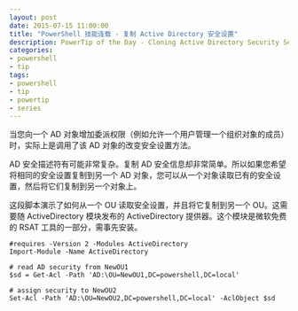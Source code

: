```yaml
---
layout: post
date: 2015-07-15 11:00:00
title: "PowerShell 技能连载 - 复制 Active Directory 安全设置"
description: PowerTip of the Day - Cloning Active Directory Security Settings
categories:
- powershell
- tip
tags:
- powershell
- tip
- powertip
- series
---
```

当您向一个 AD 对象增加委派权限（例如允许一个用户管理一个组织对象的成员）时，实际上是调用了该 AD 对象的改变安全设置方法。

AD 安全描述符有可能非常复杂。复制 AD 安全信息却非常简单。所以如果您希望将相同的安全设置复制到另一个 AD 对象，您可以从一个对象读取已有的安全设置，然后将它们复制到另一个对象上。

这段脚本演示了如何从一个 OU 读取安全设置，并且将它复制到另一个 OU。这需要随 ActiveDirectory 模块发布的 ActiveDirectory 提供器。这个模块是微软免费的 RSAT 工具的一部分，需事先安装。

    #requires -Version 2 -Modules ActiveDirectory
    Import-Module -Name ActiveDirectory
    
    # read AD security from NewOU1
    $sd = Get-Acl -Path 'AD:\OU=NewOU1,DC=powershell,DC=local'
    
    # assign security to NewOU2
    Set-Acl -Path 'AD:\OU=NewOU2,DC=powershell,DC=local' -AclObject $sd

<!--本文国际来源：[Cloning Active Directory Security Settings](http://community.idera.com/powershell/powertips/b/tips/posts/cloning-active-directory-security-settings)-->
